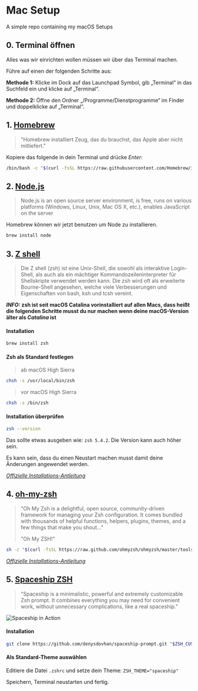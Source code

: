 # Mac Setup
A simple repo containing my macOS Setups

## 0. Terminal öffnen

Alles was wir einrichten wollen müssen wir über das Terminal machen.

Führe auf einen der folgenden Schritte aus:

**Methode 1:** Klicke im Dock auf das Launchpad Symbol, gib „Terminal“ in das Suchfeld ein und klicke auf „Terminal“.

**Methode 2:** Öffne den Ordner „/Programme/Dienstprogramme“ im Finder  und doppelklicke auf „Terminal“.

## 1. [Homebrew](https://brew.sh/index_de)
>"Homebrew installiert Zeug, das du brauchst, das Apple aber nicht mitliefert."

Kopiere das folgende in dein Terminal und drücke *Enter*:
```bash
/bin/bash -c "$(curl -fsSL https://raw.githubusercontent.com/Homebrew/install/master/install.sh)"
```

## 2. [Node.js](https://nodejs.org/)
>Node.js is an open source server environment, is free, runs on various platforms (Windows, Linux, Unix, Mac OS X, etc.), enables JavaScript on the server

Homebrew können wir jetzt benutzen um Node zu installieren.

```bash
brew install node
```

## 3. [Z shell](https://de.wikipedia.org/wiki/Z_shell)
>Die Z shell (zsh) ist eine Unix-Shell, die sowohl als interaktive Login-Shell, als auch als ein mächtiger Kommandozeileninterpreter für Shellskripte verwendet werden kann. Die zsh wird oft als erweiterte Bourne-Shell angesehen, welche viele Verbesserungen und Eigenschaften von bash, ksh und tcsh vereint.

**_INFO:_ zsh ist seit macOS Catalina vorinstalliert auf allen Macs, dass heißt die folgenden Schritte musst du nur machen wenn deine macOS-Version älter als *Catalina* ist**

#### Installation
```bash
brew install zsh
```

#### Zsh als Standard festlegen

>ab macOS High Sierra
```bash
chsh -s /usr/local/bin/zsh
```

>vor macOS High Sierra
```bash
chsh -s /bin/zsh
```

#### Installation überprüfen
```zsh
zsh --version
```
Das sollte etwas ausgeben wie: `zsh 5.4.2`. Die Version kann auch höher sein.

Es kann sein, dass du einen Neustart machen musst damit deine Änderungen angewendet werden.

*[Offizielle Installations-Antleitung](https://github.com/ohmyzsh/ohmyzsh/wiki/Installing-ZSH)*

## 4. [oh-my-zsh](https://ohmyz.sh/)
> "Oh My Zsh is a delightful, open source, community-driven framework for managing your Zsh configuration. It comes bundled with thousands of helpful functions, helpers, plugins, themes, and a few things that make you shout..."
>
> "Oh My ZSH!"

```zsh
sh -c "$(curl -fsSL https://raw.github.com/ohmyzsh/ohmyzsh/master/tools/install.sh)"
```

*[Offizielle Installations-Antleitung](https://github.com/ohmyzsh/ohmyzsh/wiki)*

## 5. [Spaceship ZSH](https://github.com/denysdovhan/spaceship-prompt)
>"Spaceship is a minimalistic, powerful and extremely customizable Zsh prompt. It combines everything you may need for convenient work, without unnecessary complications, like a real spaceship."

![Spaceship in Action](./images/spaceship.gif)

#### Installation
```zsh
git clone https://github.com/denysdovhan/spaceship-prompt.git "$ZSH_CUSTOM/themes/spaceship-prompt" --depth=1
```

#### Als Standard-Theme auswählen
Editiere die Datei `.zshrc` und setze dein Theme: `ZSH_THEME="spaceship"`

Speichern, Terminal neustarten und fertig.